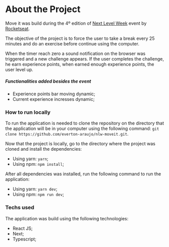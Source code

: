 # About the Project
Move it was build during the 4º edition of [Next Level Week](https://nextlevelweek.com/) event by [Rocketseat](https://rocketseat.com.br/).

The objective of the project is to force the user to take a break every 25 minutes and do an exercise before continue using the computer.

When the timer reach zero a sound notification on the browser was triggered and a new challenge appears. If the user completes the challenge, he earn experience points, when earned enough experience points, the user level up.

##### Functionalities added besides the event

* Experience points bar moving dynamic;
* Current experience incresses dynamic;
[](/src/assets/xpbar.gif)

### How to run locally
To run the application is needed to clone the repository on the directory that the application will be in your computer using the following command: `git clone https://github.com/everton-araujo/nlw-moveit.git`.

Now that the project is locally, go to the directory where the project was cloned and install the dependencies:

* Using yarn: `yarn`;
* Using npm: `npm install`;

After all dependencies was installed, run the following command to run the application:

* Using yarn: `yarn dev`;
* Using npm: `npm run dev`;


### Techs used

The application was build using the following technologies:

* React JS;
* Next;
* Typescript;
